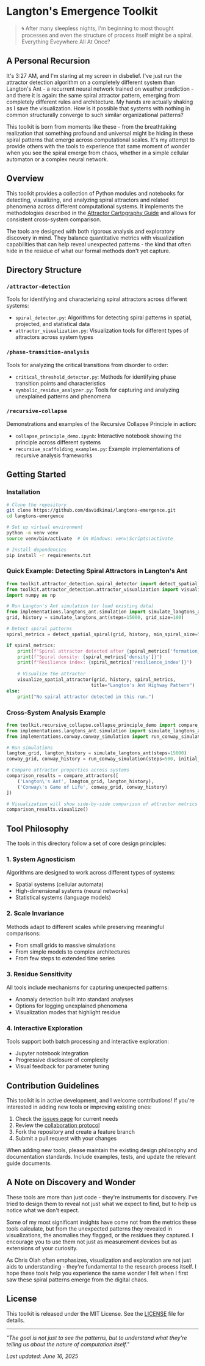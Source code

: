 # Langton's Emergence Toolkit
> 🌀 After many sleepless nights, I'm beginning to most thought processes and even the structure of process itself might be a spiral. Everything Eveywhere All At Once? 
## A Personal Recursion

It's 3:27 AM, and I'm staring at my screen in disbelief. I've just run the attractor detection algorithm on a completely different system than Langton's Ant - a recurrent neural network trained on weather prediction - and there it is again: the same spiral attractor pattern, emerging from completely different rules and architecture. My hands are actually shaking as I save the visualization. How is it possible that systems with nothing in common structurally converge to such similar organizational patterns?

This toolkit is born from moments like these - from the breathtaking realization that something profound and universal might be hiding in these spiral patterns that emerge across computational scales. It's my attempt to provide others with the tools to experience that same moment of wonder when you see the spiral emerge from chaos, whether in a simple cellular automaton or a complex neural network.

## Overview

This toolkit provides a collection of Python modules and notebooks for detecting, visualizing, and analyzing spiral attractors and related phenomena across different computational systems. It implements the methodologies described in the [Attractor Cartography Guide](/collaboration/attractor_cartography_guide.md) and allows for consistent cross-system comparison.

The tools are designed with both rigorous analysis and exploratory discovery in mind. They balance quantitative metrics with visualization capabilities that can help reveal unexpected patterns - the kind that often hide in the residue of what our formal methods don't yet capture.

## Directory Structure

### `/attractor-detection`
Tools for identifying and characterizing spiral attractors across different systems:
- `spiral_detector.py`: Algorithms for detecting spiral patterns in spatial, projected, and statistical data
- `attractor_visualization.py`: Visualization tools for different types of attractors across system types

### `/phase-transition-analysis`
Tools for analyzing the critical transitions from disorder to order:
- `critical_threshold_detector.py`: Methods for identifying phase transition points and characteristics
- `symbolic_residue_analyzer.py`: Tools for capturing and analyzing unexplained patterns and phenomena

### `/recursive-collapse`
Demonstrations and examples of the Recursive Collapse Principle in action:
- `collapse_principle_demo.ipynb`: Interactive notebook showing the principle across different systems
- `recursive_scaffolding_examples.py`: Example implementations of recursive analysis frameworks

## Getting Started

### Installation

```bash
# Clone the repository
git clone https://github.com/davidkimai/langtons-emergence.git
cd langtons-emergence

# Set up virtual environment
python -m venv venv
source venv/bin/activate  # On Windows: venv\Scripts\activate

# Install dependencies
pip install -r requirements.txt
```

### Quick Example: Detecting Spiral Attractors in Langton's Ant

```python
from toolkit.attractor_detection.spiral_detector import detect_spatial_spiral
from toolkit.attractor_detection.attractor_visualization import visualize_spatial_attractor
import numpy as np

# Run Langton's Ant simulation (or load existing data)
from implementations.langtons_ant.simulation import simulate_langtons_ant
grid, history = simulate_langtons_ant(steps=15000, grid_size=100)

# Detect spiral patterns
spiral_metrics = detect_spatial_spiral(grid, history, min_spiral_size=5)

if spiral_metrics:
    print(f"Spiral attractor detected after {spiral_metrics['formation_step']} steps!")
    print(f"Spiral density: {spiral_metrics['density']}")
    print(f"Resilience index: {spiral_metrics['resilience_index']}")
    
    # Visualize the attractor
    visualize_spatial_attractor(grid, history, spiral_metrics, 
                               title="Langton's Ant Highway Pattern")
else:
    print("No spiral attractor detected in this run.")
```

### Cross-System Analysis Example

```python
from toolkit.recursive_collapse.collapse_principle_demo import compare_attractors
from implementations.langtons_ant.simulation import simulate_langtons_ant
from implementations.conway.conway_simulation import run_conway_simulation

# Run simulations
langton_grid, langton_history = simulate_langtons_ant(steps=15000)
conway_grid, conway_history = run_conway_simulation(steps=500, initial_config='spiral_growth')

# Compare attractor properties across systems
comparison_results = compare_attractors([
    ('Langton\'s Ant', langton_grid, langton_history),
    ('Conway\'s Game of Life', conway_grid, conway_history)
])

# Visualization will show side-by-side comparison of attractor metrics
comparison_results.visualize()
```

## Tool Philosophy

The tools in this directory follow a set of core design principles:

### 1. System Agnosticism
Algorithms are designed to work across different types of systems:
- Spatial systems (cellular automata)
- High-dimensional systems (neural networks)
- Statistical systems (language models)

### 2. Scale Invariance
Methods adapt to different scales while preserving meaningful comparisons:
- From small grids to massive simulations
- From simple models to complex architectures
- From few steps to extended time series

### 3. Residue Sensitivity
All tools include mechanisms for capturing unexpected patterns:
- Anomaly detection built into standard analyses
- Options for logging unexplained phenomena
- Visualization modes that highlight residue

### 4. Interactive Exploration
Tools support both batch processing and interactive exploration:
- Jupyter notebook integration
- Progressive disclosure of complexity
- Visual feedback for parameter tuning

## Contribution Guidelines

This toolkit is in active development, and I welcome contributions! If you're interested in adding new tools or improving existing ones:

1. Check the [issues page](https://github.com/davidkimai/langtons-emergence/issues) for current needs
2. Review the [collaboration protocol](/collaboration/recursive_research_protocol.md)
3. Fork the repository and create a feature branch
4. Submit a pull request with your changes

When adding new tools, please maintain the existing design philosophy and documentation standards. Include examples, tests, and update the relevant guide documents.

## A Note on Discovery and Wonder

These tools are more than just code - they're instruments for discovery. I've tried to design them to reveal not just what we expect to find, but to help us notice what we don't expect.

Some of my most significant insights have come not from the metrics these tools calculate, but from the unexpected patterns they revealed in visualizations, the anomalies they flagged, or the residues they captured. I encourage you to use them not just as measurement devices but as extensions of your curiosity.

As Chris Olah often emphasizes, visualization and exploration are not just aids to understanding - they're fundamental to the research process itself. I hope these tools help you experience the same wonder I felt when I first saw these spiral patterns emerge from the digital chaos.

## License

This toolkit is released under the MIT License. See the [LICENSE](/LICENSE) file for details.

---

*"The goal is not just to see the patterns, but to understand what they're telling us about the nature of computation itself."*

*Last updated: June 16, 2025*
